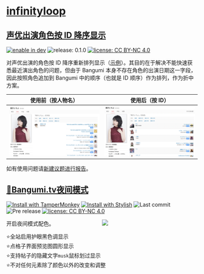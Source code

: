 # [infinityloop](http://bangumi.tv/user/infinityloop)

## [声优出演角色按 ID 降序显示](https://github.com/bangumi/scripts/raw/master/infinityloop/sort_character_by_id.user.js)

[![enable in dev](https://img.shields.io/badge/Enable-超合金组件-F09199.svg)](https://bangumi.tv/dev/app/1803)
![release: 0.1.0](https://img.shields.io/badge/release-0.1.0-gre.svg)
[![license: CC BY-NC 4.0](https://img.shields.io/badge/license-CC%20BY--NC%204.0-lightgrey.svg)](https://creativecommons.org/licenses/by-nc/4.0/)  

对声优出演的角色按 ID 降序重新排列显示（[示例](https://bangumi.tv/person/9560/works/voice)）。其目的在于解决不能快速获悉最近演出角色的问题，但由于 Bangumi 本身不存在角色的出演日期这一字段，因此按照角色追加到 Bangumi 中的顺序（也就是 ID 顺序）作为排列，作为折中方案。

|  使用前（按人物名）   | 使用后（按 ID）  |
|  ----  | ----  |
| ![before](./img/sort_character_by_id_before.png)  | ![after](./img/sort_character_by_id_after.png) |

如有使用问题请[新建议题进行报告](https://github.com/bangumi/scripts/issues/new?title=[%E5%A3%B0%E4%BC%98%E4%BD%9C%E5%93%81ID%E9%99%8D%E5%BA%8F]&body=@swsoyee%3Ch2%3E%E9%97%AE%E9%A2%98%E6%8A%A5%E5%91%8A%3C/h2%3E)。

## [🌙Bangumi.tv夜间模式](https://github.com/bangumi/scripts/raw/master/infinityloop/bangumi-night-mode.user.js)

[![Install with TamperMonkey](https://img.shields.io/badge/Install%20with-TamperMonkey-00adad.svg)][Install with TamperMonkey]
[![Install with Stylish](https://img.shields.io/badge/Install%20with-Stylish-00adad.svg)][Install with Stylish]
![Last commit](https://img.shields.io/github/last-commit/swsoyee/Bangumi.tv-night-mode-CSS.svg)
![Pre release](https://img.shields.io/github/release-pre/swsoyee/Bangumi.tv-night-mode-CSS.svg)
[![license: CC BY-NC 4.0](https://img.shields.io/badge/license-CC%20BY--NC%204.0-lightgrey.svg)](https://creativecommons.org/licenses/by-nc/4.0/)  

<img src="https://userstyles.org/style_screenshots/139310_after.jpeg?r=1545484596" width="420" align="right" style="max-width: 50%"> 
开启夜间模式配色。  

⭐全站启用护眼黑色调显示  
⭐点格子界面预览图圆形显示  
⭐支持帖子的隐藏文字`musk`鼠标划过显示  
⭐不对任何元素除了颜色以外的改变和调整  


[Install with TamperMonkey]: https://github.com/bangumi/scripts/raw/master/infinityloop/bangumi-night-mode.user.js
[Install with Stylish]: https://userstyles.org/styles/139310/bangumi-tv
